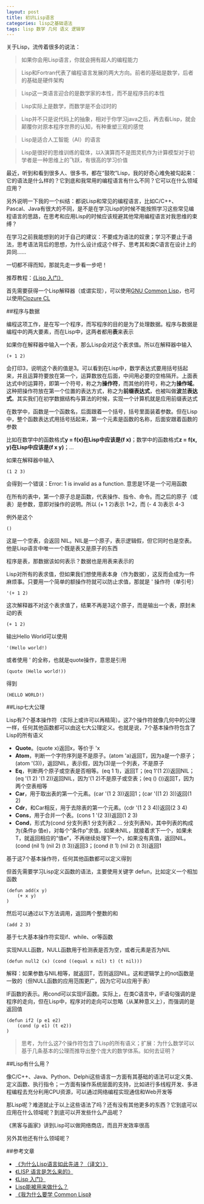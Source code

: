 ```yaml
---
layout: post
title: 初识Lisp语言
categories: lisp之基础语法
tags: lisp 数学 几何 语义 逻辑学
---
```


关于Lisp，流传着很多的说法：

>如果你会用Lisp语言，你就会拥有超人的编程能力

>Lisp和Fortran代表了编程语言发展的两大方向。前者的基础是数学，后者的基础是硬件架构

>Lisp这一类语言迎合的是数学家的本性，而不是程序员的本性

>Lisp实际上是数学，而数学是不会过时的

>Lisp并不只是说代码上的抽象，相对于你学习java之后，再去看Lisp，就会颠覆你对原本程序世界的认知，有种重塑三观的感觉

>Lisp是适合人工智能（AI）的语言

>Lisp是很好的思维训练的载体，以λ演算而不是图灵机作为计算模型对于初学者是一种思维上的飞跃，有很高的学习价值

最近，听到和看到很多人、很多书，都在“鼓吹”Lisp，我的好奇心难免被勾起来：它的语法是什么样的？它到底和我常用的编程语言有什么不同？它可以在什么领域应用？

另外说明一下我的一个纠结：都说Lisp和常见的编程语言，比如C/C++、Pascal、Java有很大的不同，是不是在学习Lisp的时候不能按照学习这些常见编程语言的思路，在思考和应用Lisp的时候应该规避其他常用编程语言对我思维的束缚？

在学习之前我能想到的对于自己的建议：不要成为语法的奴隶；学习不要止于语法，思考语法背后的思想，为什么设计成这个样子、思考其和类C语言在设计上的异同……

一切都不得而知，那就先走一步看一步吧！

推荐教程：[《Lisp 入门》](https://zh.wikibooks.org/wiki/Lisp_%E5%85%A5%E9%96%80)

首先需要获得一个Lisp解释器（或谓实现），可以使用[GNU Common Lisp](http://www.gnu.org/software/gcl/)，也可以使用[Clozure CL](http://ccl.clozure.com/)

##程序与数据

编程这项工作，是在写一个程序，而写程序的目的是为了处理数据。程序与数据是编程中的两大要素，而在Lisp中，这两者都用**表**来表示

如果你在解释器中输入一个表，那么Lisp会对这个表求值。所以在解释器中输入

```
(+ 1 2)
```

会打印3，说明这个表的值是3。可以看到在Lisp中，数学表达式要用括号括起来，并且运算符要放在第一个，运算数放在后面，中间用必要的空格隔开。上面表达式中的运算符，即第一个符号，称之为**操作符**，而其他的符号，称之为**操作域**。这种把操作符放在第一个位置的表达方式，称之为**前缀表达式**，也被叫做**波兰表达式**。其实我们在初学数据结构与算法的时候，实现一个计算机就是应用前缀表达式

在数学中，函数是一个函数名，后面跟着一个括号，括号里面装着参数。但在Lisp中，整个函数表达式用括号括起来，第一个元素是函数的名称，后面安跟着函数的参数

比如在数学中的函数格式**y = f(x)**在Lisp中应该是**(f x)**；数学中的函数格式**z = f(x, y)**在Lisp中应该是**(f x y)**；...

如果在解释器中输入

```
(1 2 3)
```

会得到一个错误：Error: 1 is invalid as a function. 意思是1不是一个可用函数

在所有的表中，第一个原子总是函数，代表操作、指令、命令。而之后的原子（或表）是参数，意即对操作的说明。所以 (+ 1 2)表示 1+2，而 (- 4 3)表示 4-3

例外是这个

```
()
```

这是一个空表，会返回 NIL。NIL是一个原子，表示逻辑假，但它同时也是空表。他是Lisp语言中唯一一个既是表又是原子的东西

程序是表，那数据该如何表示？数据也是用表来表示的

Lisp对所有的表求值，但如果我们想使用表本身（作为数据），这反而会成为一件麻烦事。只要用一个简单的额操作符就可以防止求值，那就是 ' 操作符（单引号）

```
'(+ 1 2)
```

这次解释器不对这个表求值了，结果不再是3这个原子，而是输出一个表，原封未动的表

```
(+ 1 2)
```

输出Hello World可以使用

```
'(Hello world!)
```

或者使用 ' 的全称，也就是quote操作，意思是引用

```
(quote (Hello world!))
```

得到

```
(HELLO WORLD!)
```

##Lisp七大公理

Lisp有7个基本操作符（实际上或许可以再精简）。这7个操作符就像几何中的公理一样，任何其他函数都可以由这七大公理定义。也就是说，7个基本操作符包含了Lisp的所有语义

* **Quote**。(quote x)返回x，等价于 'x
* **Atom**，判断一个字符序列是不是原子。(atom 'a)返回T，因为a是一个原子；(atom '(3))，返回NIL，表示假，因为(3)是一个列表，不是原子
* **Eq**，判断两个原子或空表是否相等。(eq 1 1)，返回T；(eq 1'(1 2))返回NIL；(eq '(1 2) '(1 2))返回NIL，因为'(1 2)不是原子或空表；(eq () ())返回T，因为两个空表相等
* **Car**，用于取出表的第一个元素。(car '(1 2 3))返回1；(car '((1 2) 3))返回(1 2)
* **Cdr**，和Car相反，用于去除表的第一个元素。(cdr '(1 2 3 4))返回(2 3 4)
* **Cons**，用于合并一个表。(cons 1 '(2 3))返回(1 2 3)
* **Cond**，形式为(cond 分支列表1 分支列表2 ... 分支列表N)，其中列表的构成为(条件p 值e)，对每个“条件p”求值，如果未NIL，就接着求下一个，如果未T，就返回相应的“值e”，不再继续处理下一个，如果没有真值，返回NIL。(cond (nil 1) (nil 2) (t 3))返回3；(cond (t 1) (nil 2) (t 3))返回1

基于这7个基本操作符，任何其他函数都可以定义得到

但首先需要学习Lisp定义函数的语法，主要使用关键字 defun，比如定义一个相加函数

```
(defun add(x y)
	(+ x y)
)
```

然后可以通过以下方法调用，返回两个整数的和

```
(add 2 3)
```

基于七大基本操作符实现if、while、or等函数

实现NULL函数，NULL函数用于检测表是否为空，或者元素是否为NIL

```
(defun null2 (x) (cond ((equal x nil) t) (t nil)))
```

解释：如果参数与NIL相等，就返回T，否则返回NIL。这和逻辑学上的not函数是一致的（但NULL函数的应用范围更广，因为它可以应用于表）

IF函数的表示。用cond可以实现IF函数。实际上，在类C语言中，IF语句强调的是程序的走向，但在Lisp中，程序对的走向可以忽略（从某种意义上），而强调的是返回值

```
(defun if2 (p e1 e2)
	(cond (p e1) (t e2))
)
```

>思考，为什么这7个操作符包含了Lisp的所有语义；扩展：为什么数学可以基于几条基本的公理而推导出整个庞大的数学体系。如何去证明？

##Lisp有什么用？

像C/C++、Java、Python、Delphi这些语言一方面有其基础的语法可以定义类、定义函数、执行指令；一方面有操作系统层面的支持，比如进行多线程开发、多进程编程去充分利用CPU资源，可以通过网络编程实现通信和Web开发等

那Lisp呢？难道就止于以上这些语法了吗？还有没有其他更多的东西？它到底可以应用在什么领域呢？到底可以开发些什么产品呢？

《黑客与画家》讲到Lisp可以做网络商店，而且开发效率很高

另外其他还有什么领域呢？

##参考文章

* [《为什么Lisp语言如此先进？（译文）》](http://www.ruanyifeng.com/blog/2010/10/why_lisp_is_superior.html)
* [《LISP 语言是怎么来的》](https://blog.youxu.info/2009/08/31/lisp-and-ai-1/)
* [《Lisp 入门》](https://zh.wikibooks.org/wiki/Lisp_%E5%85%A5%E9%96%80)
* [Lisp能被用来做什么？](https://www.zhihu.com/question/20044783)
* [《我为什么要学 Common Lisp》](https://my.oschina.net/u/563463/blog/158338)
